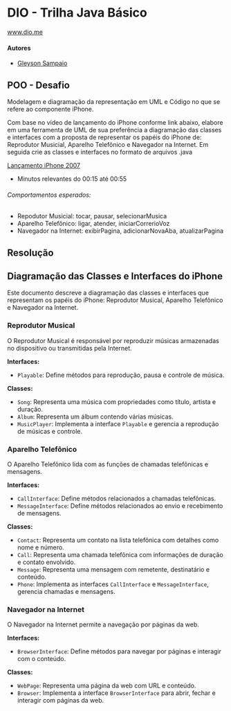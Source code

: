 # DIO - Trilha Java Básico
www.dio.me

#### Autores
- [Gleyson Sampaio](https://github.com/glysns)

## POO - Desafio

Modelagem e diagramação da representação em UML e Código no que se refere ao componente iPhone.

Com base no vídeo de lançamento do iPhone conforme link abaixo, elabore em uma ferramenta de UML de sua preferência a diagramação das classes e interfaces com a proposta de representar os papéis do iPhone de: Reprodutor Musicial,  Aparelho Telefônico e Navegador na Internet. Em seguida crie as classes e interfaces no formato de arquivos .java

[Lançamento iPhone 2007](https://www.youtube.com/watch?v=9ou608QQRq8)

- Minutos relevantes do 00:15 até 00:55

###### Comportamentos esperados:
* Repodutor Musicial: tocar, pausar, selecionarMusica
* Aparelho Telefônico: ligar, atender, iniciarCorrerioVoz
* Navegador na Internet: exibirPagina, adicionarNovaAba, atualizarPagina


## Resolução
## Diagramação das Classes e Interfaces do iPhone

Este documento descreve a diagramação das classes e interfaces que representam os papéis do iPhone: Reprodutor Musical, Aparelho Telefônico e Navegador na Internet.

### Reprodutor Musical

O Reprodutor Musical é responsável por reproduzir músicas armazenadas no dispositivo ou transmitidas pela Internet.

**Interfaces:**

- `Playable`: Define métodos para reprodução, pausa e controle de música.

**Classes:**

- `Song`: Representa uma música com propriedades como título, artista e duração.
- `Album`: Representa um álbum contendo várias músicas.
- `MusicPlayer`: Implementa a interface `Playable` e gerencia a reprodução de músicas e controle.

### Aparelho Telefônico

O Aparelho Telefônico lida com as funções de chamadas telefônicas e mensagens.

**Interfaces:**

- `CallInterface`: Define métodos relacionados a chamadas telefônicas.
- `MessageInterface`: Define métodos relacionados ao envio e recebimento de mensagens.

**Classes:**

- `Contact`: Representa um contato na lista telefônica com detalhes como nome e número.
- `Call`: Representa uma chamada telefônica com informações de duração e contato envolvido.
- `Message`: Representa uma mensagem com remetente, destinatário e conteúdo.
- `Phone`: Implementa as interfaces `CallInterface` e `MessageInterface`, gerencia chamadas e mensagens.

### Navegador na Internet

O Navegador na Internet permite a navegação por páginas da web.

**Interfaces:**

- `BrowserInterface`: Define métodos para navegar por páginas e interagir com o conteúdo.

**Classes:**

- `WebPage`: Representa uma página da web com URL e conteúdo.
- `Browser`: Implementa a interface `BrowserInterface` para abrir, fechar e interagir com páginas da web.